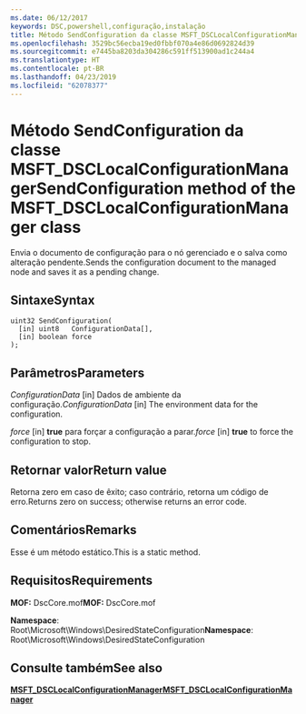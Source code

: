 ```yaml
---
ms.date: 06/12/2017
keywords: DSC,powershell,configuração,instalação
title: Método SendConfiguration da classe MSFT_DSCLocalConfigurationManager
ms.openlocfilehash: 3529bc56ecba19ed0fbbf070a4e86d0692824d39
ms.sourcegitcommit: e7445ba8203da304286c591ff513900ad1c244a4
ms.translationtype: HT
ms.contentlocale: pt-BR
ms.lasthandoff: 04/23/2019
ms.locfileid: "62078377"
---
```

# <a name="sendconfiguration-method-of-the-msftdsclocalconfigurationmanager-class"></a><span data-ttu-id="5c865-103">Método SendConfiguration da classe MSFT_DSCLocalConfigurationManager</span><span class="sxs-lookup"><span data-stu-id="5c865-103">SendConfiguration method of the MSFT_DSCLocalConfigurationManager class</span></span>

<span data-ttu-id="5c865-104">Envia o documento de configuração para o nó gerenciado e o salva como alteração pendente.</span><span class="sxs-lookup"><span data-stu-id="5c865-104">Sends the configuration document to the managed node and saves it as a pending change.</span></span>

## <a name="syntax"></a><span data-ttu-id="5c865-105">Sintaxe</span><span class="sxs-lookup"><span data-stu-id="5c865-105">Syntax</span></span>

```mof
uint32 SendConfiguration(
  [in] uint8   ConfigurationData[],
  [in] boolean force
);
```

## <a name="parameters"></a><span data-ttu-id="5c865-106">Parâmetros</span><span class="sxs-lookup"><span data-stu-id="5c865-106">Parameters</span></span>

<span data-ttu-id="5c865-107">*ConfigurationData* \[in\] Dados de ambiente da configuração.</span><span class="sxs-lookup"><span data-stu-id="5c865-107">*ConfigurationData* \[in\] The environment data for the configuration.</span></span>

<span data-ttu-id="5c865-108">*force* \[in\] **true** para forçar a configuração a parar.</span><span class="sxs-lookup"><span data-stu-id="5c865-108">*force* \[in\] **true** to force the configuration to stop.</span></span>

## <a name="return-value"></a><span data-ttu-id="5c865-109">Retornar valor</span><span class="sxs-lookup"><span data-stu-id="5c865-109">Return value</span></span>

<span data-ttu-id="5c865-110">Retorna zero em caso de êxito; caso contrário, retorna um código de erro.</span><span class="sxs-lookup"><span data-stu-id="5c865-110">Returns zero on success; otherwise returns an error code.</span></span>

## <a name="remarks"></a><span data-ttu-id="5c865-111">Comentários</span><span class="sxs-lookup"><span data-stu-id="5c865-111">Remarks</span></span>

<span data-ttu-id="5c865-112">Esse é um método estático.</span><span class="sxs-lookup"><span data-stu-id="5c865-112">This is a static method.</span></span>

## <a name="requirements"></a><span data-ttu-id="5c865-113">Requisitos</span><span class="sxs-lookup"><span data-stu-id="5c865-113">Requirements</span></span>

<span data-ttu-id="5c865-114">**MOF:** DscCore.mof</span><span class="sxs-lookup"><span data-stu-id="5c865-114">**MOF:** DscCore.mof</span></span>

<span data-ttu-id="5c865-115">**Namespace**: Root\Microsoft\Windows\DesiredStateConfiguration</span><span class="sxs-lookup"><span data-stu-id="5c865-115">**Namespace**: Root\Microsoft\Windows\DesiredStateConfiguration</span></span>

## <a name="see-also"></a><span data-ttu-id="5c865-116">Consulte também</span><span class="sxs-lookup"><span data-stu-id="5c865-116">See also</span></span>

[<span data-ttu-id="5c865-117">**MSFT_DSCLocalConfigurationManager**</span><span class="sxs-lookup"><span data-stu-id="5c865-117">**MSFT_DSCLocalConfigurationManager**</span></span>](msft-dsclocalconfigurationmanager.md)